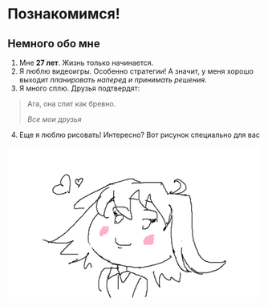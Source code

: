 # Познакомимся!

## Немного обо мне

1. Мне **27 лет**. Жизнь только начинается.
2. Я люблю видеоигры. Особенно стратегии! А значит, у меня хорошо выходит *планировать наперед и принимать решения*.
3. Я много сплю. Друзья подтвердят:

> Ага, она спит как бревно. 
> 
> *Все мои друзья*

4. Еще я люблю рисовать! Интересно? Вот рисунок специально для вас

![Шедевр](/photo.png "Это я!")